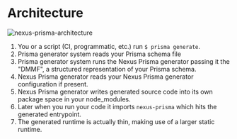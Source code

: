 # Architecture

![nexus-prisma-architecture](https://user-images.githubusercontent.com/284476/118728589-70fce780-b802-11eb-8c8b-4328ef5d6fb5.png)

1. You or a script (CI, programmatic, etc.) run `$ prisma generate`.
2. Prisma generator system reads your Prisma schema file
3. Prisma generator system runs the Nexus Prisma generator passing it the "DMMF", a structured representation of your Prisma schema.
4. Nexus Prisma generator reads your Nexus Prisma generator configuration if present.
5. Nexus Prisma generator writes generated source code into its own package space in your node_modules.
6. Later when you run your code it imports `nexus-prisma` which hits the generated entrypoint.
7. The generated runtime is actually thin, making use of a larger static runtime.
